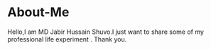 # About-Me
Hello,I am MD Jabir Hussain Shuvo.I just want to share some of my  professional life experiment .
Thank you.
